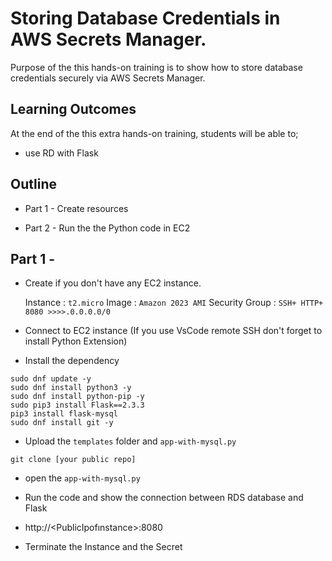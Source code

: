 # Storing Database Credentials in AWS Secrets Manager.


Purpose of the this hands-on training is to show how to store database credentials securely via AWS Secrets Manager.
 

## Learning Outcomes

At the end of the this extra hands-on training, students will be able to;

- use RD with Flask



## Outline

- Part 1 - Create resources

- Part 2 - Run the the Python code in EC2


## Part 1 -


- Create if you don't have any EC2 instance. 


    Instance        : `t2.micro`
    Image           : `Amazon 2023 AMI`
    Security Group  : `SSH+ HTTP+ 8080 >>>>.0.0.0.0/0`

- Connect to EC2 instance (If you use VsCode remote SSH don't forget to install Python Extension)

- Install the dependency 

```
sudo dnf update -y
sudo dnf install python3 -y
sudo dnf install python-pip -y
sudo pip3 install Flask==2.3.3
pip3 install flask-mysql
sudo dnf install git -y
```

- Upload the `templates` folder and `app-with-mysql.py` 

```
git clone [your public repo]
```
- open the `app-with-mysql.py` 

- Run the code and show the connection between RDS database and Flask

- http://<PublicIpofınstance>:8080

- Terminate the Instance and the Secret